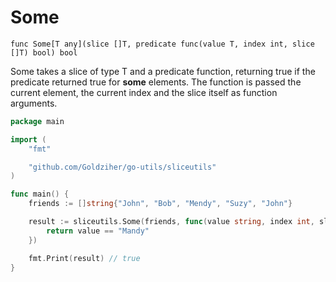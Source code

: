 # Some

`func Some[T any](slice []T, predicate func(value T, index int, slice []T) bool) bool`

Some takes a slice of type T and a predicate function, returning true if the predicate returned true for **some**
elements. The function is passed the current element, the current index and the slice itself as function arguments.

```go
package main

import (
	"fmt"

	"github.com/Goldziher/go-utils/sliceutils"
)

func main() {
	friends := []string{"John", "Bob", "Mendy", "Suzy", "John"}

	result := sliceutils.Some(friends, func(value string, index int, slice []string) bool {
		return value == "Mandy"
	})

	fmt.Print(result) // true
}
```
